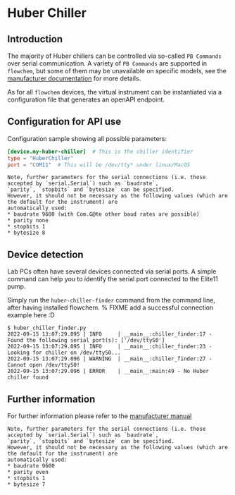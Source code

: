 # Huber Chiller
## Introduction
The majority of Huber chillers can be controlled via so-called `PB Commands` over serial communication.
A variety of `PB Commands` are supported in `flowchem`, but some of them may be unavailable on specific models, see the
[manufacturer documentation](./pb_commands_handbook.pdf) for more details.

As for all `flowchem` devices, the virtual instrument can be instantiated via a configuration file that generates an
openAPI endpoint.


## Configuration for API use
Configuration sample showing all possible parameters:

```toml
[device.my-huber-chiller]  # This is the chiller identifier
type = "HuberChiller"
port = "COM11"  # This will be /dev/tty* under linux/MacOS
```

```{note} Serial connection parameters
Note, further parameters for the serial connections (i.e. those accepted by `serial.Serial`) such as `baudrate`,
`parity`, `stopbits` and `bytesize` can be specified.
However, it should not be necessary as the following values (which are the default for the instrument) are
automatically used:
* baudrate 9600 (with Com.G@te other baud rates are possible)
* parity none
* stopbits 1
* bytesize 8
```

## Device detection
Lab PCs often have several devices connected via serial ports.
A simple command can help you to identify the serial port connected to the Elite11 pump.

Simply run the `huber-chiller-finder` command from the command line, after having installed flowchem.
% FIXME add a successful connection example here :D
```shell
$ huber_chiller_finder.py
2022-09-15 13:07:29.095 | INFO     | __main__:chiller_finder:17 - Found the following serial port(s): ['/dev/ttyS0']
2022-09-15 13:07:29.095 | INFO     | __main__:chiller_finder:23 - Looking for chiller on /dev/ttyS0...
2022-09-15 13:07:29.096 | WARNING  | __main__:chiller_finder:27 - Cannot open /dev/ttyS0!
2022-09-15 13:07:29.096 | ERROR    | __main__:main:49 - No Huber chiller found
```

## Further information
For further information please refer to the [manufacturer manual](./pb_commands_handbook.pdf)

```{note} Serial connection parameters
Note, further parameters for the serial connections (i.e. those accepted by `serial.Serial`) such as `baudrate`,
`parity`, `stopbits` and `bytesize` can be specified.
However, it should not be necessary as the following values (which are the default for the instrument) are
automatically used:
* baudrate 9600
* parity even
* stopbits 1
* bytesize 7
```
